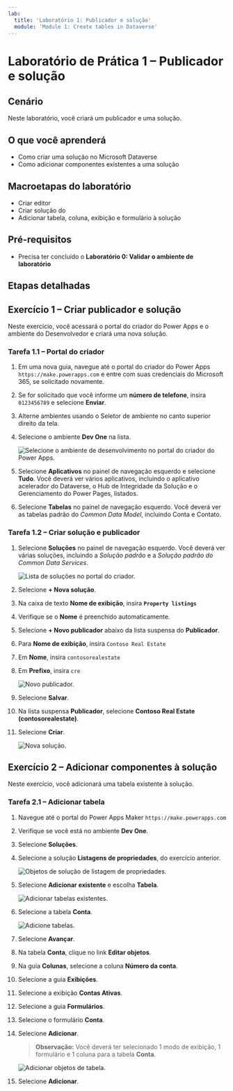 ```yaml
---
lab:
  title: 'Laboratório 1: Publicador e solução'
  module: 'Module 1: Create tables in Dataverse'
---
```


# Laboratório de Prática 1 – Publicador e solução

## Cenário

Neste laboratório, você criará um publicador e uma solução.

## O que você aprenderá

- Como criar uma solução no Microsoft Dataverse
- Como adicionar componentes existentes a uma solução

## Macroetapas do laboratório

- Criar editor
- Criar solução do 
- Adicionar tabela, coluna, exibição e formulário à solução
  
## Pré-requisitos

- Precisa ter concluído o **Laboratório 0: Validar o ambiente de laboratório**

## Etapas detalhadas

## Exercício 1 – Criar publicador e solução

Neste exercício, você acessará o portal do criador do Power Apps e o ambiente do Desenvolvedor e criará uma nova solução.

### Tarefa 1.1 – Portal do criador

1. Em uma nova guia, navegue até o portal do criador do Power Apps `https://make.powerapps.com` e entre com suas credenciais do Microsoft 365, se solicitado novamente.

1. Se for solicitado que você informe um **número de telefone**, insira `0123456789` e selecione **Enviar**.

1. Alterne ambientes usando o Seletor de ambiente no canto superior direito da tela.

1. Selecione o ambiente **Dev One** na lista.

    ![Selecione o ambiente de desenvolvimento no portal do criador do Power Apps.](../media/select-dev-one-environment.png)

1. Selecione **Aplicativos** no painel de navegação esquerdo e selecione **Tudo**. Você deverá ver vários aplicativos, incluindo o aplicativo acelerador do Dataverse, o Hub de Integridade da Solução e o Gerenciamento do Power Pages, listados.

1. Selecione **Tabelas** no painel de navegação esquerdo. Você deverá ver as tabelas padrão do *Common Data Model*, incluindo Conta e Contato.

### Tarefa 1.2 – Criar solução e publicador

1. Selecione **Soluções** no painel de navegação esquerdo. Você deverá ver várias soluções, incluindo a *Solução padrão* e a *Solução padrão do Common Data Services*.

    ![Lista de soluções no portal do criador.](../media/solutions-list.png)

1. Selecione **+ Nova solução**.

1. Na caixa de texto **Nome de exibição**, insira **`Property listings`**

1. Verifique se o **Nome** é preenchido automaticamente.

1. Selecione **+ Novo publicador** abaixo da lista suspensa do **Publicador**.

1. Para **Nome de exibição**, insira `Contoso Real Estate`

1. Em **Nome**, insira `contosorealestate`

1. Em **Prefixo**, insira `cre`

    ![Novo publicador.](../media/new-publisher.png)

1. Selecione **Salvar**.

1. Na lista suspensa **Publicador**, selecione **Contoso Real Estate (contosorealestate)**.

1. Selecione **Criar**.

    ![Nova solução.](../media/new-solution.png)

## Exercício 2 – Adicionar componentes à solução

Neste exercício, você adicionará uma tabela existente à solução.

### Tarefa 2.1 – Adicionar tabela

1. Navegue até o portal do Power Apps Maker `https://make.powerapps.com`

1. Verifique se você está no ambiente **Dev One**.

1. Selecione **Soluções**.

1. Selecione a solução **Listagens de propriedades**, do exercício anterior.

    ![Objetos de solução de listagem de propriedades.](../media/solution-objects.png)

1. Selecione **Adicionar existente** e escolha **Tabela**.

    ![Adicionar tabelas existentes.](../media/add-existing.png)

1. Selecione a tabela **Conta**.

    ![Adicione tabelas.](../media/add-tables.png)

1. Selecione **Avançar**.

1. Na tabela **Conta**, clique no link **Editar objetos**.

1. Na guia **Colunas**, selecione a coluna **Número da conta**.

1. Selecione a guia **Exibições**.

1. Selecione a exibição **Contas Ativas**.

1. Selecione a guia **Formulários**.

1. Selecione o formulário **Conta**.

1. Selecione **Adicionar**.

    > **Observação:** Você deverá ter selecionado 1 modo de exibição, 1 formulário e 1 coluna para a tabela **Conta**.

    ![Adicionar objetos de tabela.](../media/add-objects.png)

1. Selecione **Adicionar**.
